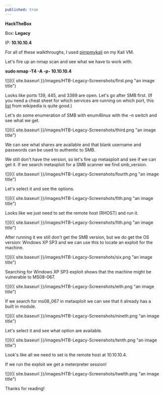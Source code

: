 ```yaml
---
published: true
---
```

**HackTheBox**

Box: **Legacy**

IP: **10.10.10.4**


For all of these walkthroughs, I used [pimpmykali](https://github.com/Dewalt-arch/pimpmykali) on my Kali VM.

Let's fire up an nmap scan and see what we have to work with.

**sudo nmap -T4 -A -p- 10.10.10.4**

![]({{ site.baseurl }}/images/HTB-Legacy-Screenshots/first.png "an image title")

Looks like ports 139, 445, and 3389 are open. Let's go after SMB first. 
(If you need a cheat sheet for which services are running on which port, this [list](https://en.wikipedia.org/wiki/List_of_TCP_and_UDP_port_numbers) from wikipedia is quite good.)

Let's do some enumeration of SMB with enum4linux with the -n switch and see what we get.

![]({{ site.baseurl }}/images/HTB-Legacy-Screenshots/third.png "an image title")

We can see what shares are available and that blank username and passwords can be used to authentic to SMB.  

We still don't have the version, so let's fire up metasploit and see if we can get it. If we search metasploit for a SMB scanner we find smb_version.

![]({{ site.baseurl }}/images/HTB-Legacy-Screenshots/fourth.png "an image title")

Let's select it and see the options.

![]({{ site.baseurl }}/images/HTB-Legacy-Screenshots/fith.png "an image title")

Looks like we just need to set the remote host (RHOST) and run it.

![]({{ site.baseurl }}/images/HTB-Legacy-Screenshots/fith.png "an image title")

After running it we still don't get the SMB version, but we do get the OS version: Windows XP SP3 and we can use this to locate an exploit for the machine.

![]({{ site.baseurl }}/images/HTB-Legacy-Screenshots/six.png "an image title")

Searching for Windows XP SP3 exploit shows that the machine might be vulnerable to MS08-067.

![]({{ site.baseurl }}/images/HTB-Legacy-Screenshots/eith.png "an image title")

If we search for ms08_067 in metasploit we can see that it already has a built in module. 

![]({{ site.baseurl }}/images/HTB-Legacy-Screenshots/nineth.png "an image title")

Let's select it and see what option are available.

![]({{ site.baseurl }}/images/HTB-Legacy-Screenshots/tenth.png "an image title")

Look's like all we need to set is the remote host at 10.10.10.4.

If we run the exploit we get a meterpreter session!

![]({{ site.baseurl }}/images/HTB-Legacy-Screenshots/twelth.png "an image title")

Thanks for reading!
